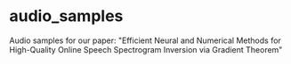 # audio_samples
Audio samples for our paper: "Efficient Neural and Numerical Methods for High-Quality Online Speech Spectrogram Inversion via Gradient Theorem" 
